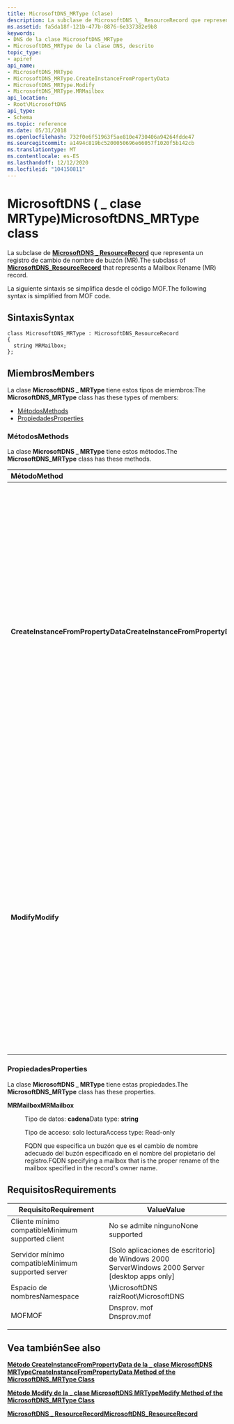 ```yaml
---
title: MicrosoftDNS_MRType (clase)
description: La subclase de MicrosoftDNS \_ ResourceRecord que representa un registro de cambio de nombre de buzón (MR).
ms.assetid: fa5da18f-121b-477b-8876-6e337382e9b8
keywords:
- DNS de la clase MicrosoftDNS_MRType
- MicrosoftDNS_MRType de la clase DNS, descrito
topic_type:
- apiref
api_name:
- MicrosoftDNS_MRType
- MicrosoftDNS_MRType.CreateInstanceFromPropertyData
- MicrosoftDNS_MRType.Modify
- MicrosoftDNS_MRType.MRMailbox
api_location:
- Root\MicrosoftDNS
api_type:
- Schema
ms.topic: reference
ms.date: 05/31/2018
ms.openlocfilehash: 732f0e6f51963f5ae810e4730406a94264fdde47
ms.sourcegitcommit: a1494c819bc5200050696e66057f1020f5b142cb
ms.translationtype: MT
ms.contentlocale: es-ES
ms.lasthandoff: 12/12/2020
ms.locfileid: "104150811"
---
```

# <a name="microsoftdns_mrtype-class"></a><span data-ttu-id="d933f-105">MicrosoftDNS ( \_ clase MRType)</span><span class="sxs-lookup"><span data-stu-id="d933f-105">MicrosoftDNS\_MRType class</span></span>

<span data-ttu-id="d933f-106">La subclase de [**MicrosoftDNS \_ ResourceRecord**](microsoftdns-resourcerecord.md) que representa un registro de cambio de nombre de buzón (MR).</span><span class="sxs-lookup"><span data-stu-id="d933f-106">The subclass of [**MicrosoftDNS\_ResourceRecord**](microsoftdns-resourcerecord.md) that represents a Mailbox Rename (MR) record.</span></span>

<span data-ttu-id="d933f-107">La siguiente sintaxis se simplifica desde el código MOF.</span><span class="sxs-lookup"><span data-stu-id="d933f-107">The following syntax is simplified from MOF code.</span></span>

## <a name="syntax"></a><span data-ttu-id="d933f-108">Sintaxis</span><span class="sxs-lookup"><span data-stu-id="d933f-108">Syntax</span></span>

``` syntax
class MicrosoftDNS_MRType : MicrosoftDNS_ResourceRecord
{
  string MRMailbox;
};
```

## <a name="members"></a><span data-ttu-id="d933f-109">Miembros</span><span class="sxs-lookup"><span data-stu-id="d933f-109">Members</span></span>

<span data-ttu-id="d933f-110">La clase **MicrosoftDNS \_ MRType** tiene estos tipos de miembros:</span><span class="sxs-lookup"><span data-stu-id="d933f-110">The **MicrosoftDNS\_MRType** class has these types of members:</span></span>

-   [<span data-ttu-id="d933f-111">Métodos</span><span class="sxs-lookup"><span data-stu-id="d933f-111">Methods</span></span>](#methods)
-   [<span data-ttu-id="d933f-112">Propiedades</span><span class="sxs-lookup"><span data-stu-id="d933f-112">Properties</span></span>](#properties)

### <a name="methods"></a><span data-ttu-id="d933f-113">Métodos</span><span class="sxs-lookup"><span data-stu-id="d933f-113">Methods</span></span>

<span data-ttu-id="d933f-114">La clase **MicrosoftDNS \_ MRType** tiene estos métodos.</span><span class="sxs-lookup"><span data-stu-id="d933f-114">The **MicrosoftDNS\_MRType** class has these methods.</span></span>



| <span data-ttu-id="d933f-115">Método</span><span class="sxs-lookup"><span data-stu-id="d933f-115">Method</span></span>                             | <span data-ttu-id="d933f-116">Descripción</span><span class="sxs-lookup"><span data-stu-id="d933f-116">Description</span></span>                                                                                                                                                                                                                                                                                                                                                       |
|:-----------------------------------|:------------------------------------------------------------------------------------------------------------------------------------------------------------------------------------------------------------------------------------------------------------------------------------------------------------------------------------------------------------------|
| <span data-ttu-id="d933f-117">**CreateInstanceFromPropertyData**</span><span class="sxs-lookup"><span data-stu-id="d933f-117">**CreateInstanceFromPropertyData**</span></span> | <span data-ttu-id="d933f-118">Este método crea una instancia de un tipo ' MR ' de RR basándose en los datos de los parámetros de entrada del método: el nombre del servidor DNS del registro, el nombre del contenedor, el nombre del propietario del buzón, la clase (valor predeterminado = IN), el valor de período de vida y el cambio de nombre del buzón.</span><span class="sxs-lookup"><span data-stu-id="d933f-118">This method instantiates an 'MR' Type of RR based on the data in the method's input parameters: the record's DNS Server Name, Container Name, Owner Name of the mailbox, class (default = IN), time-to-live value and the mailbox rename.</span></span> <span data-ttu-id="d933f-119">Devuelve una referencia al nuevo objeto como parámetro de salida.</span><span class="sxs-lookup"><span data-stu-id="d933f-119">It returns a reference to the new object as an output parameter.</span></span> <br/> <span data-ttu-id="d933f-120">Calificadores: implementados, estáticos</span><span class="sxs-lookup"><span data-stu-id="d933f-120">Qualifiers: Implemented, static</span></span><br/> |
| <span data-ttu-id="d933f-121">**Modify**</span><span class="sxs-lookup"><span data-stu-id="d933f-121">**Modify**</span></span>                         | <span data-ttu-id="d933f-122">Este método actualiza el TTL y el buzón MR a los valores especificados como parámetros de entrada de este método.</span><span class="sxs-lookup"><span data-stu-id="d933f-122">This method updates the TTL and MR Mailbox to the values specified as the input parameters of this method.</span></span> <span data-ttu-id="d933f-123">Si no se especifica un nuevo valor para un parámetro, no se cambia el valor actual del parámetro.</span><span class="sxs-lookup"><span data-stu-id="d933f-123">If a new value for a parameter is not specified, then the current value for the parameter is not changed.</span></span> <span data-ttu-id="d933f-124">El método devuelve una referencia al objeto modificado como parámetro de salida.</span><span class="sxs-lookup"><span data-stu-id="d933f-124">The method returns a reference to the modified object as an output parameter.</span></span> <br/> <span data-ttu-id="d933f-125">Calificadores: implementados</span><span class="sxs-lookup"><span data-stu-id="d933f-125">Qualifiers: Implemented</span></span><br/>                 |



 

### <a name="properties"></a><span data-ttu-id="d933f-126">Propiedades</span><span class="sxs-lookup"><span data-stu-id="d933f-126">Properties</span></span>

<span data-ttu-id="d933f-127">La clase **MicrosoftDNS \_ MRType** tiene estas propiedades.</span><span class="sxs-lookup"><span data-stu-id="d933f-127">The **MicrosoftDNS\_MRType** class has these properties.</span></span>

<dl> <dt>

<span data-ttu-id="d933f-128">**MRMailbox**</span><span class="sxs-lookup"><span data-stu-id="d933f-128">**MRMailbox**</span></span>
</dt> <dd> <dl> <dt>

<span data-ttu-id="d933f-129">Tipo de datos: **cadena**</span><span class="sxs-lookup"><span data-stu-id="d933f-129">Data type: **string**</span></span>
</dt> <dt>

<span data-ttu-id="d933f-130">Tipo de acceso: solo lectura</span><span class="sxs-lookup"><span data-stu-id="d933f-130">Access type: Read-only</span></span>
</dt> </dl>

<span data-ttu-id="d933f-131">FQDN que especifica un buzón que es el cambio de nombre adecuado del buzón especificado en el nombre del propietario del registro.</span><span class="sxs-lookup"><span data-stu-id="d933f-131">FQDN specifying a mailbox that is the proper rename of the mailbox specified in the record's owner name.</span></span>

</dd> </dl>

## <a name="requirements"></a><span data-ttu-id="d933f-132">Requisitos</span><span class="sxs-lookup"><span data-stu-id="d933f-132">Requirements</span></span>



| <span data-ttu-id="d933f-133">Requisito</span><span class="sxs-lookup"><span data-stu-id="d933f-133">Requirement</span></span> | <span data-ttu-id="d933f-134">Value</span><span class="sxs-lookup"><span data-stu-id="d933f-134">Value</span></span> |
|-------------------------------------|----------------------------------------------------------------------------------------|
| <span data-ttu-id="d933f-135">Cliente mínimo compatible</span><span class="sxs-lookup"><span data-stu-id="d933f-135">Minimum supported client</span></span><br/> | <span data-ttu-id="d933f-136">No se admite ninguno</span><span class="sxs-lookup"><span data-stu-id="d933f-136">None supported</span></span><br/>                                                              |
| <span data-ttu-id="d933f-137">Servidor mínimo compatible</span><span class="sxs-lookup"><span data-stu-id="d933f-137">Minimum supported server</span></span><br/> | <span data-ttu-id="d933f-138">\[Solo aplicaciones de escritorio\] de Windows 2000 Server</span><span class="sxs-lookup"><span data-stu-id="d933f-138">Windows 2000 Server \[desktop apps only\]</span></span><br/>                                   |
| <span data-ttu-id="d933f-139">Espacio de nombres</span><span class="sxs-lookup"><span data-stu-id="d933f-139">Namespace</span></span><br/>                | <span data-ttu-id="d933f-140">\\MicrosoftDNS raíz</span><span class="sxs-lookup"><span data-stu-id="d933f-140">Root\\MicrosoftDNS</span></span><br/>                                                          |
| <span data-ttu-id="d933f-141">MOF</span><span class="sxs-lookup"><span data-stu-id="d933f-141">MOF</span></span><br/>                      | <dl> <span data-ttu-id="d933f-142"><dt>Dnsprov. mof</dt></span><span class="sxs-lookup"><span data-stu-id="d933f-142"><dt>Dnsprov.mof</dt></span></span> </dl> |



## <a name="see-also"></a><span data-ttu-id="d933f-143">Vea también</span><span class="sxs-lookup"><span data-stu-id="d933f-143">See also</span></span>

<dl> <dt>

[<span data-ttu-id="d933f-144">**Método CreateInstanceFromPropertyData de la \_ clase MicrosoftDNS MRType**</span><span class="sxs-lookup"><span data-stu-id="d933f-144">**CreateInstanceFromPropertyData Method of the MicrosoftDNS\_MRType Class**</span></span>](microsoftdns-mrtype-createinstancefrompropertydata.md)
</dt> <dt>

[<span data-ttu-id="d933f-145">**Método Modify de la \_ clase MicrosoftDNS MRType**</span><span class="sxs-lookup"><span data-stu-id="d933f-145">**Modify Method of the MicrosoftDNS\_MRType Class**</span></span>](microsoftdns-mrtype-modify.md)
</dt> <dt>

[<span data-ttu-id="d933f-146">**MicrosoftDNS \_ ResourceRecord**</span><span class="sxs-lookup"><span data-stu-id="d933f-146">**MicrosoftDNS\_ResourceRecord**</span></span>](microsoftdns-resourcerecord.md)
</dt> </dl>

 

 





